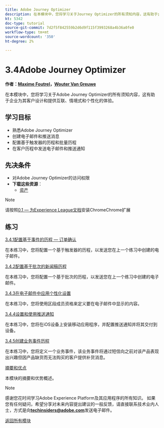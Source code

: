 ```yaml
---
title: Adobe Journey Optimizer
description: 在本模块中，您将学习关于Journey Optimizer的所有须知内容，这有助于企业为其客户设计和提供互联、情境式和个性化的体验。
kt: 5342
doc-type: tutorial
source-git-commit: 7d2f5f842559b2d6d9f115f3993268a4b36a0fe0
workflow-type: tm+mt
source-wordcount: '350'
ht-degree: 2%

---
```


# 3.4Adobe Journey Optimizer

**作者：[Maxime Foutrel](https://www.linkedin.com/in/maximefoutrel/)，[Wouter Van Greuwe](https://www.linkedin.com/in/woutervangeluwe/)**

在本模块中，您将学习关于Adobe Journey Optimizer的所有须知内容，这有助于企业为其客户设计和提供互联、情境式和个性化的体验。

## 学习目标

- 熟悉Adobe Journey Optimizer
- 创建电子邮件和推送消息
- 配置基于触发器的历程和批量历程
- 在客户历程中发送电子邮件和推送通知

## 先决条件

- 对Adobe Journey Optimizer的访问权限
- **下载这些资源**：
   - [资产](./../../../assets/ajo/ajo_assets.zip)

>[!NOTE]
>
>请按照[0.1 — 为Experience League文档](../../gettingstarted/gettingstarted/ex1.md)安装ChromeChrome扩展

## 练习

[3.4.1配置基于事件的历程 — 订单确认](./ex1.md)

在本练习中，您将配置一个基于触发器的历程，以发送您在上一个练习中创建的电子邮件。

[3.4.2配置基于批次的新闻稿历程](./ex2.md)

在本练习中，您将配置一个基于批次的历程，以发送您在上一个练习中创建的电子邮件。

[3.4.3在电子邮件中应用个性化设置](./ex3.md)

在本练习中，您将使用区段成员资格来定义要在电子邮件中显示的内容。

[3.4.4设置和使用推送通知](./ex4.md)

在本练习中，您将在iOS设备上安装移动应用程序，并配置推送通知并将其交付到设备。

[3.4.5创建业务事件历程](./ex5.md)

在本练习中，您将定义一个业务事件，该业务事件将通过短信向之前对该产品表现出兴趣但因产品缺货而无法购买的客户提供补货消息。

[摘要和优点](./summary.md)

本模块的摘要和优势概述。

>[!NOTE]
>
>感谢您花时间学习Adobe Experience Platform及其应用程序的所有知识。 如果您有任何疑问，希望分享对未来内容提出建议的一般反馈，请直接联系技术业内人士，方式是向&#x200B;**techinsiders@adobe.com**&#x200B;发送电子邮件。

[返回所有模块](../../../overview.md)

